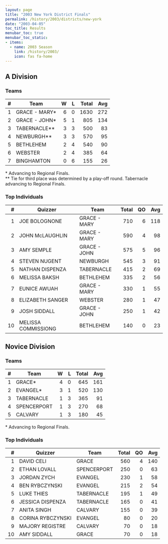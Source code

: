 ```yaml
---
layout: page
title: "2003 New York District Finals"
permalink: /history/2003/districts/new-york
date: "2003-04-05"
toc_title: Results
menubar_toc: true
menubar_toc_static:
- items:
  - name: 2003 Season
    link: /history/2003/
    icon: fas fa-home
---
```


## A Division

### Teams

|    # | Team          |    W |    L | Total |  Avg |
| ---: | ------------- | ---: | ---: | ----: | ---: |
|    1 | GRACE - MARY* |    6 |    0 |  1630 |  272 |
|    2 | GRACE - JOHN* |    5 |    1 |   805 |  134 |
|    3 | TABERNACLE**  |    3 |    3 |   500 |   83 |
|    4 | NEWBURGH**    |    3 |    3 |   570 |   95 |
|    5 | BETHLEHEM     |    2 |    4 |   540 |   90 |
|    6 | WEBSTER       |    2 |    4 |   385 |   64 |
|    7 | BINGHAMTON    |    0 |    6 |   155 |   26 |

\* Advancing to Regional Finals.\
\*\* Tie for third place was determined by a play-off round. Tabernacle advancing to Regional Finals.

### Top Individuals

|    # | Quizzer             | Team         | Total |   QO |  Avg |
| ---: | ------------------- | ------------ | ----: | ---: | ---: |
|    1 | JOE BOLOGNONE       | GRACE - MARY |   710 |    6 |  118 |
|    2 | JOHN McLAUGHLIN     | GRACE - MARY |   590 |    4 |   98 |
|    3 | AMY SEMPLE          | GRACE - JOHN |   575 |    5 |   96 |
|    4 | STEVEN NUGENT       | NEWBURGH     |   545 |    3 |   91 |
|    5 | NATHAN DISPENZA     | TABERNACLE   |   415 |    2 |   69 |
|    6 | MELISSA BAKSH       | BETHLEHEM    |   335 |    2 |   56 |
|    7 | EUNICE AWUAH        | GRACE - MARY |   330 |    1 |   55 |
|    8 | ELIZABETH SANGER    | WEBSTER      |   280 |    1 |   47 |
|    9 | JOSH SIDDALL        | GRACE - JOHN |   250 |    1 |   42 |
|   10 | MELISSA COMMISSIONG | BETHLEHEM    |   140 |    0 |   23 |

## Novice Division

### Teams

|    # | Team        |    W |    L | Total |  Avg |
| ---: | ----------- | ---: | ---: | ----: | ---: |
|    1 | GRACE*      |    4 |    0 |   645 |  161 |
|    2 | EVANGEL*    |    3 |    1 |   520 |  130 |
|    3 | TABERNACLE  |    1 |    3 |   365 |   91 |
|    4 | SPENCERPORT |    1 |    3 |   270 |   68 |
|    5 | CALVARY     |    1 |    3 |   180 |   45 |

\* Advancing to Regional Finals.

### Top Individuals

|    # | Quizzer           | Team        | Total |   QO |  Avg |
| ---: | ----------------- | ----------- | ----: | ---: | ---: |
|    1 | DAVID CELI        | GRACE       |   560 |    4 |  140 |
|    2 | ETHAN LOVALL      | SPENCERPORT |   250 |    0 |   63 |
|    3 | JORDAN ZYCH       | EVANGEL     |   230 |    1 |   58 |
|    4 | BEN RYBCZYNSKI    | EVANGEL     |   215 |    2 |   54 |
|    5 | LUKE THIES        | TABERNACLE  |   195 |    1 |   49 |
|    6 | JESSICA DISPENZA  | TABERNACLE  |   165 |    0 |   41 |
|    7 | ANITA SINGH       | CALVARY     |   155 |    0 |   39 |
|    8 | CORINA RYBCZYNSKI | EVANGEL     |    80 |    0 |   20 |
|    9 | MAJORY REGISTRE   | CALVARY     |    70 |    0 |   18 |
|   10 | AMY SIDDALL       | GRACE       |    70 |    0 |   18 |

